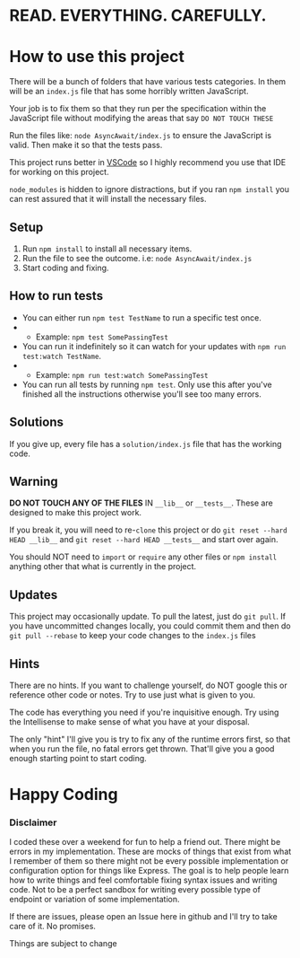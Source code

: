 # READ. EVERYTHING. CAREFULLY.

# How to use this project
There will be a bunch of folders that have various tests categories. In them will be an `index.js` file that has some horribly written JavaScript.  

Your job is to fix them so that they run per the specification  within the JavaScript file without modifying the areas that say `DO NOT TOUCH THESE`  

Run the files like: `node AsyncAwait/index.js` to ensure the JavaScript is valid. Then make it so that the tests pass.   

This project runs better in [VSCode](https://code.visualstudio.com/) so I highly recommend you use that IDE for working on this project.  

`node_modules` is hidden to ignore distractions, but if you ran `npm install` you can rest assured that it will install the necessary files.

## Setup
1) Run `npm install` to install all necessary items.  
2) Run the file to see the outcome. i.e: `node AsyncAwait/index.js`  
3) Start coding and fixing.

## How to run tests
- You can either run `npm test TestName` to run a specific test once.
- - Example: `npm test SomePassingTest`
- You can run it indefinitely so it can watch for your updates with `npm run test:watch TestName`. 
- - Example: `npm run test:watch SomePassingTest`
- You can run all tests by running `npm test`. Only use this after you've finished all the instructions otherwise you'll see too many errors.

## Solutions
If you give up, every file has a `solution/index.js` file that has the working code.

## Warning
**DO NOT TOUCH ANY OF THE FILES** IN `__lib__` or `__tests__`. These are designed to make this project work.  

If you break it, you will need to re-`clone` this project or do `git reset --hard HEAD __lib__` and `git reset --hard HEAD __tests__` and start over again.  

You should NOT need to `import` or `require` any other files or `npm install` anything other that what is currently in the project.

## Updates

This project may occasionally update. To pull the latest, just do `git pull`. If you have uncommitted changes locally, you could commit them and then do `git pull --rebase` to keep your code changes to the `index.js` files


## Hints
There are no hints. If you want to challenge yourself, do NOT google this or reference other code or notes. Try to use just what is given to you.   
  
The code has everything you need if you're inquisitive enough. Try using the Intellisense to make sense of what you have at your disposal.

The only "hint" I'll give you is try to fix any of the runtime errors first, so that when you run the file, no fatal errors get thrown. That'll give you a good enough starting point to start coding.

# Happy Coding

### Disclaimer
I coded these over a weekend for fun to help a friend out. There might be errors in my implementation. These are mocks of things that exist from what I remember of them so there might not be every possible implementation or configuration option for things like Express. The goal is to help people learn how to write things and feel comfortable fixing syntax issues and writing code. Not to be a perfect sandbox for writing every possible type of endpoint or variation of some implementation.   

If there are issues, please open an Issue here in github and I'll try to take care of it. No promises.  

Things are subject to change
